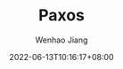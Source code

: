 ---
date: 2022-06-13T10:16:17+08:00
draft: true
url: "/2022-06-13/paxos"
layout: post
description: "Paxos"
author: "Wenhao Jiang"
tags:
    - Distributed System
title: "Paxos"
---